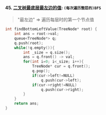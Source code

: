 #### 45. [二叉树最底层最左边的值](https://leetcode.cn/problems/LwUNpT/): `(每次遍历整层的)BFS`

> "最左边" => 遍历每层时的第一个节点值

```CPP
int findBottomLeftValue(TreeNode* root) {
    int ans = root->val;
    queue<TreeNode*> q;
    q.push(root);
    while(!q.empty()){
        int _size = q.size();
        ans = q.front() -> val;
        for(int i=0; i<_size; i++){
            TreeNode* cur = q.front();
            q.pop();
            if(cur->left!=NULL)
                q.push(cur->left);
            if(cur->right!=NULL)
                q.push(cur->right);
        }
    }
    return ans;
}
```